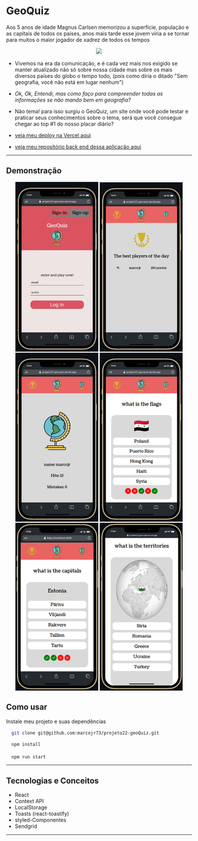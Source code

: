 
# GeoQuiz
Aos 5 anos de idade Magnus Carlsen memorizou a superfície, população e as capitais de todos os países, anos mais tarde esse jovem viria a se tornar para muitos o maior jogador de xadrez de todos os tempos

<p align="center">
   <img width=350 src="https://projeto22-geo-quiz.vercel.app/static/media/logo.83d2cab8.png"/>
</p>


- Vivemos na era da comunicação, e é cada vez mais nos exigido se manter atualizado não só sobre nossa cidade mas sobre os mais diversos países do globo o tempo todo, (pois como diria o ditado "Sem geografia, você não está em lugar nenhum")
- *Ok, Ok, Entendi, mas como faço para compreender todas as informações se não mando bem em geografia?*
- Não tema! para isso surgiu o GeoQuiz, um site onde você pode testar e praticar seus conhecimentos sobre o tema, será que você consegue chegar ao top #1 do nosso placar diário?

- [veja meu deploy na Vercel aqui](https://projeto22-geo-quiz.vercel.app/)
- [veja meu repositório back end dessa aplicação aqui](https://github.com/marcojr73/projeto22-geoQuiz-API)

***

## Demonstração

<p align="center">
   <img width=225 src="./src/assets/images/app.gif"/>
   <img width=225 src="./src/assets/images/screen1.png"/>
   <img width=225 src="./src/assets/images/screen2.png"/>
   <img width=225 src="./src/assets/images/screen3.png"/>
   <img width=225 src="./src/assets/images/screen4.png"/>
   <img width=225 src="./src/assets/images/screen5.png"/>
</p>

## Como usar

Instale meu projeto e suas dependências

```bash
  git clone git@github.com:marcojr73/projeto22-geoQuiz.git
```

```bash
  npm install
  
  npm run start
```

***

##	 Tecnologias e Conceitos

- React
- Context API
- LocalStorage
- Toasts (react-toastify) 
- styled-Componentes
- Sendgrid

***
    

